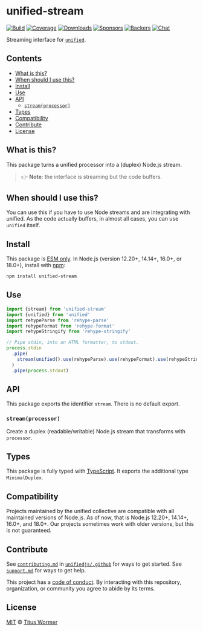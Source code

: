# unified-stream

[![Build][build-badge]][build]
[![Coverage][coverage-badge]][coverage]
[![Downloads][downloads-badge]][downloads]
[![Sponsors][sponsors-badge]][collective]
[![Backers][backers-badge]][collective]
[![Chat][chat-badge]][chat]

Streaming interface for [`unified`][unified].

## Contents

*   [What is this?](#what-is-this)
*   [When should I use this?](#when-should-i-use-this)
*   [Install](#install)
*   [Use](#use)
*   [API](#api)
    *   [`stream(processor)`](#streamprocessor)
*   [Types](#types)
*   [Compatibility](#compatibility)
*   [Contribute](#contribute)
*   [License](#license)

## What is this?

This package turns a unified processor into a (duplex) Node.js stream.

> 👉 **Note**: the interface is streaming but the code buffers.

## When should I use this?

You can use this if you have to use Node streams and are integrating with
unified.
As the code actually buffers, in almost all cases, you can use `unified` itself.

## Install

This package is [ESM only][esm].
In Node.js (version 12.20+, 14.14+, 16.0+, or 18.0+), install with [npm][]:

```sh
npm install unified-stream
```

## Use

```js
import {stream} from 'unified-stream'
import {unified} from 'unified'
import rehypeParse from 'rehype-parse'
import rehypeFormat from 'rehype-format'
import rehypeStringify from 'rehype-stringify'

// Pipe stdin, into an HTML formatter, to stdout.
process.stdin
  .pipe(
    stream(unified().use(rehypeParse).use(rehypeFormat).use(rehypeStringify))
  )
  .pipe(process.stdout)
```

## API

This package exports the identifier `stream`.
There is no default export.

### `stream(processor)`

Create a duplex (readable/writable) Node.js stream that transforms with `processor`.

## Types

This package is fully typed with [TypeScript][].
It exports the additional type `MinimalDuplex`.

## Compatibility

Projects maintained by the unified collective are compatible with all maintained
versions of Node.js.
As of now, that is Node.js 12.20+, 14.14+, 16.0+, and 18.0+.
Our projects sometimes work with older versions, but this is not guaranteed.

## Contribute

See [`contributing.md`][contributing] in [`unifiedjs/.github`][health] for ways
to get started.
See [`support.md`][support] for ways to get help.

This project has a [code of conduct][coc].
By interacting with this repository, organization, or community you agree to
abide by its terms.

## License

[MIT][license] © [Titus Wormer][author]

<!-- Definitions -->

[build-badge]: https://github.com/unifiedjs/unified-stream/workflows/main/badge.svg

[build]: https://github.com/unifiedjs/unified-stream/actions

[coverage-badge]: https://img.shields.io/codecov/c/github/unifiedjs/unified-stream.svg

[coverage]: https://codecov.io/github/unifiedjs/unified-stream

[downloads-badge]: https://img.shields.io/npm/dm/unified-stream.svg

[downloads]: https://www.npmjs.com/package/unified-stream

[sponsors-badge]: https://opencollective.com/unified/sponsors/badge.svg

[backers-badge]: https://opencollective.com/unified/backers/badge.svg

[collective]: https://opencollective.com/unified

[chat-badge]: https://img.shields.io/badge/chat-discussions-success.svg

[chat]: https://github.com/unifiedjs/unified/discussions

[npm]: https://docs.npmjs.com/cli/install

[esm]: https://gist.github.com/sindresorhus/a39789f98801d908bbc7ff3ecc99d99c

[typescript]: https://www.typescriptlang.org

[health]: https://github.com/unifiedjs/.github

[contributing]: https://github.com/unifiedjs/.github/blob/main/contributing.md

[support]: https://github.com/unifiedjs/.github/blob/main/support.md

[coc]: https://github.com/unifiedjs/.github/blob/main/code-of-conduct.md

[license]: license

[author]: https://wooorm.com

[unified]: https://github.com/unifiedjs/unified
